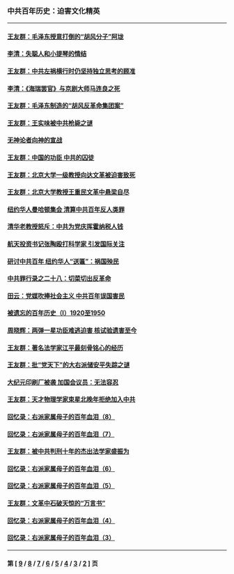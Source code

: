 ### 中共百年历史：迫害文化精英
---
#### [王友群：毛泽东授意打倒的“胡风分子”阿垅](../../pages/nf1176111/n13592541.md?04030430) 
#### [李清：失聪人和小提琴的情结](../../pages/nf1176111/n13459280.md?04030430) 
#### [王友群：中共左祸横行时仍坚持独立思考的顾准](../../pages/nf1176111/n13444722.md?04030430) 
#### [李清：《海瑞罢官》与京剧大师马连良之死](../../pages/nf1176111/n13412316.md?04030430) 
#### [王友群：毛泽东制造的“胡风反革命集团案”](../../pages/nf1176111/n13324909.md?04030430) 
#### [王友群：王实味被中共枪毙之谜](../../pages/nf1176111/n13307502.md?04030430) 
#### [无神论者向神的宣战](../../pages/nf1176111/n13281535.md?04030430) 
#### [王友群：中国的功臣 中共的囚徒](../../pages/nf1176111/n13291790.md?04030430) 
#### [王友群：北京大学一级教授向达文革被迫害致死](../../pages/nf1176111/n13150966.md?04030430) 
#### [王友群：北京大学教授王重民文革中悬梁自尽](../../pages/nf1176111/n13084645.md?04030430) 
#### [纽约华人曼哈顿集会 清算中共百年反人类罪](../../pages/nf1176111/n13084157.md?04030430) 
#### [清华老教授怒斥：中共为党庆挥霍纳税人钱](../../pages/nf1176111/n13071430.md?04030430) 
#### [航天投资书记张陶殴打科学家 引发国际关注](../../pages/nf1176111/n13069132.md?04030430) 
#### [研讨中共百年 纽约华人“送匾”：祸国殃民](../../pages/nf1176111/n13057367.md?04030430) 
#### [中共罪行录之二十八：切菜切出反革命](../../pages/nf1176111/n13030600.md?04030430) 
#### [田云：党媒吹捧社会主义 中共百年误国害民](../../pages/nf1176111/n13006682.md?04030430) 
#### [被遗忘的百年历史（I）1920至1950](../../pages/nf1176111/n12986411.md?04030430) 
#### [周晓辉：两弹一星功臣难逃迫害 核试验遗害至今](../../pages/nf1176111/n12974997.md?04030430) 
#### [王友群：著名法学家江平最刻骨铭心的经历](../../pages/nf1176111/n12970787.md?04030430) 
#### [王友群：批“党天下”的大右派储安平失踪之谜](../../pages/nf1176111/n12954229.md?04030430) 
#### [大纪元印刷厂被袭 加国会议员：无法容忍](../../pages/nf1176111/n12883028.md?04030430) 
#### [王友群：天才物理学家束星北晚年拒绝加入中共](../../pages/nf1176111/n12792913.md?04030430) 
#### [回忆录：右派家属母子的百年血泪（8）](../../pages/nf1176111/n12706196.md?04030430) 
#### [回忆录：右派家属母子的百年血泪（7）](../../pages/nf1176111/n12706191.md?04030430) 
#### [王友群：被中共判刑十年的杰出法学家盛振为](../../pages/nf1176111/n12706141.md?04030430) 
#### [回忆录：右派家属母子的百年血泪（6）](../../pages/nf1176111/n12698863.md?04030430) 
#### [回忆录：右派家属母子的百年血泪（5）](../../pages/nf1176111/n12692515.md?04030430) 
#### [王友群：文革中石破天惊的“万言书”](../../pages/nf1176111/n12690994.md?04030430) 
#### [回忆录：右派家属母子的百年血泪（4）](../../pages/nf1176111/n12686410.md?04030430) 
#### [回忆录：右派家属母子的百年血泪（3）](../../pages/nf1176111/n12683820.md?04030430) 

---
#### 第 [ [9](./9.md?04030430) / [8](./8.md?04030430) / [7](./7.md?04030430) / [6](./6.md?04030430) / [5](./5.md?04030430) / [4](./4.md?04030430) / [3](./3.md?04030430) / [2](./2.md?04030430) ] 页
